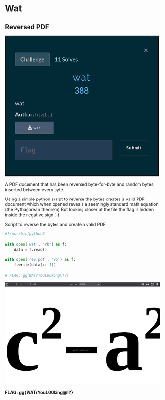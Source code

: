 # Wat

## Reversed PDF

![chall](challenge.png)

A PDF document that has been reversed byte-for-byte
and random bytes inserted between every byte.

Using a simple python script to reverse the bytes
creates a valid PDF document which when opened
reveals a seemingly standard math equation (the Pythagorean theorem)
But looking closer at the file the flag is hidden inside the negative sign (-)

Script to reverse the bytes and create a valid PDF
```python
#!/usr/bin/python3

with open('wat', 'rb') as f:
    data = f.read()

with open('rev.pdf', 'wb') as f:
    f.write(data[::-1])

# FLAG: gg{WATrYouL00king@!?}
```

![flag](flag.png)

**FLAG: gg{WATrYouL00king@!?}**